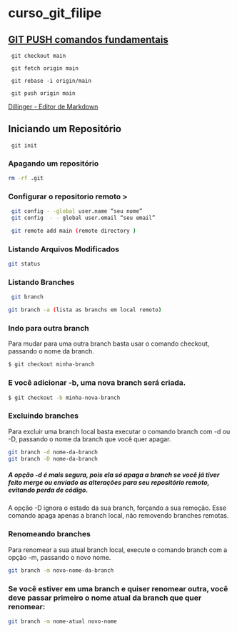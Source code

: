 # curso_git_filipe


## [GIT PUSH comandos fundamentais](https://www.atlassian.com/br/git/tutorials/syncing/git-push)

```
 git checkout main
```

```
 git fetch origin main
```

```
 git rebase -i origin/main
```

```
 git push origin main
```


[Dillinger - Editor de Markdown ](https://dillinger.io/)


## Iniciando um Repositório

 ```
  git init
 ```
 
### Apagando um repositório
```sh 
rm -rf .git 
```


### Configurar o repositorio remoto > 
```sh
 git config - -global user.name “seu nome”
 git config  - - global user.email “seu email”
```
```sh
 git remote add main (remote directory )
```

### Listando Arquivos Modificados
```sh
git status
```

### Listando Branches

 ```sh
  git branch
 ```
 
 ```sh
 git branch -a (lista as branchs em local remoto)
 ```

### Indo para outra branch
Para mudar para uma outra branch basta usar o comando checkout, passando o nome da branch.

```sh
$ git checkout minha-branch
```

### E você adicionar -b, uma nova branch será criada.
```sh
$ git checkout -b minha-nova-branch
```

### Excluindo branches
Para excluir uma branch local basta executar o comando branch com -d ou -D, passando o nome da branch que você quer apagar.

```sh
git branch -d nome-da-branch
git branch -D nome-da-branch
```

##### A opção -d é mais segura, pois ela só apaga a branch se você já tiver feito merge ou enviado as alterações para seu repositório remoto, evitando perda de código.
A opção -D ignora o estado da sua branch, forçando a sua remoção.
Esse comando apaga apenas a branch local, não removendo branches remotas.


### Renomeando branches
Para renomear a sua atual branch local, execute o comando branch com a opção -m, passando o novo nome.

```sh
git branch -m novo-nome-da-branch
```

### Se você estiver em uma branch e quiser renomear outra, você deve passar primeiro o nome atual da branch que quer renomear:
```sh
git branch -m nome-atual novo-nome


